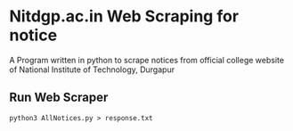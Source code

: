 # Nitdgp.ac.in Web Scraping for notice

A Program written in python to scrape notices from official college website of National Institute of Technology, Durgapur

## Run Web Scraper
```
python3 AllNotices.py > response.txt

```